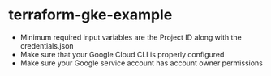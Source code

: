 # terraform-gke-example

* Minimum required input variables are the Project ID along with the credentials.json 
* Make sure that your Google Cloud CLI is properly configured
* Make sure your Google service account has account owner permissions